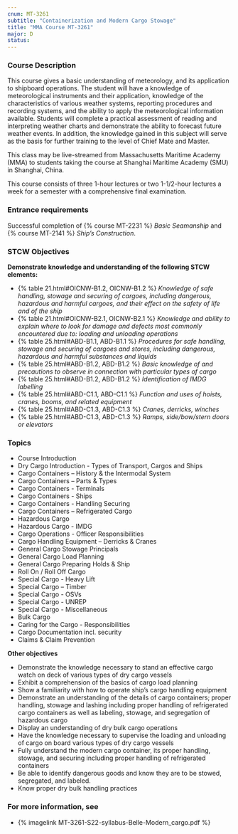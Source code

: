 ```yaml
---
cnum: MT-3261
subtitle: "Containerization and Modern Cargo Stowage"
title: "MMA Course MT-3261"
major: D
status: 
---
```


### Course Description

This course gives a basic understanding of meteorology, and its application to shipboard operations. The student will have a knowledge of meteorological instruments and their application, knowledge of the characteristics of various weather systems, reporting procedures and recording systems, and the ability to apply the meteorological information available. Students will complete a practical assessment of reading and interpreting weather charts and demonstrate the ability to forecast future weather events. In addition, the knowledge gained in this subject will serve as the basis for further training to the level of Chief Mate and Master.

This class may be live-streamed from Massachusetts Maritime Academy (MMA) to students taking the course at Shanghai Maritime Academy (SMU) in Shanghai, China.

This course consists of three 1-hour lectures or two 1-1/2-hour lectures a week for a semester with a comprehensive final examination.

### Entrance requirements

Successful completion of {% course MT-2231 %} *Basic Seamanship* and {% course MT-2141 %}  *Ship’s Construction*.

### STCW Objectives

**Demonstrate knowledge and understanding of the following STCW elements:**

* {% table 21.html#OICNW-B1.2, OICNW-B1.2 %} *Knowledge of safe handling, stowage and securing of cargoes, including dangerous, hazardous and harmful cargoes, and their effect on the safety of life and of the ship*
* {% table 21.html#OICNW-B2.1, OICNW-B2.1 %} *Knowledge and ability to explain where to look for damage and defects most commonly encountered due to: loading and unloading operations*
* {% table 25.html#ABD-B1.1, ABD-B1.1 %} *Procedures for safe handling, stowage and securing of cargoes and stores, including dangerous, hazardous and harmful substances and liquids*
* {% table 25.html#ABD-B1.2, ABD-B1.2 %} *Basic knowledge of and precautions to observe in connection with particular types of cargo*
* {% table 25.html#ABD-B1.2, ABD-B1.2 %} *Identification of IMDG labelling*
* {% table 25.html#ABD-C1.1, ABD-C1.1 %} *Function and uses of hoists, cranes, booms, and related equipment*
* {% table 25.html#ABD-C1.3, ABD-C1.3 %} *Cranes, derricks, winches*
* {% table 25.html#ABD-C1.3, ABD-C1.3 %} *Ramps, side/bow/stern doors or elevators*



### Topics

*  Course Introduction
*  Dry Cargo Introduction - Types of Transport, Cargos and Ships
*  Cargo Containers – History & the Intermodal System
*  Cargo Containers – Parts & Types 
*  Cargo Containers - Terminals 
*  Cargo Containers - Ships 
*  Cargo Containers - Handling Securing
*  Cargo Containers – Refrigerated Cargo
*  Hazardous Cargo 
*  Hazardous Cargo - IMDG
*  Cargo Operations - Officer Responsibilities 
*  Cargo Handling Equipment – Derricks & Cranes
*  General Cargo Stowage Principals
*  General Cargo Load Planning 
*  General Cargo Preparing Holds & Ship
*  Roll On / Roll Off Cargo
*  Special Cargo - Heavy Lift
*  Special Cargo – Timber
*  Special Cargo - OSVs
*  Special Cargo - UNREP
*  Special Cargo - Miscellaneous
*  Bulk Cargo
*  Caring for the Cargo - Responsibilities 
*  Cargo Documentation incl. security
*  Claims & Claim Prevention


**Other objectives**


*  Demonstrate the knowledge necessary to stand an effective cargo watch on deck of various types of dry cargo vessels
*  Exhibit a comprehension of the basics of cargo load planning
*  Show a familiarity with how to operate ship’s cargo handling equipment
*  Demonstrate an understanding of the details of cargo containers; proper handling, stowage and lashing including proper handling of refrigerated cargo containers as well as labeling, stowage, and segregation of hazardous cargo
*  Display an understanding of dry bulk cargo operations
*  Have the knowledge necessary to supervise the loading and unloading of cargo on board various types of dry cargo vessels
*  Fully understand the modern cargo container, its proper handling, stowage, and securing including proper handling of refrigerated containers
*  Be able to identify dangerous goods and know they are to be stowed, segregated, and labeled.
*  Know proper dry bulk handling practices

### For more information, see 

* {% imagelink MT-3261-S22-syllabus-Belle-Modern_cargo.pdf %} 



